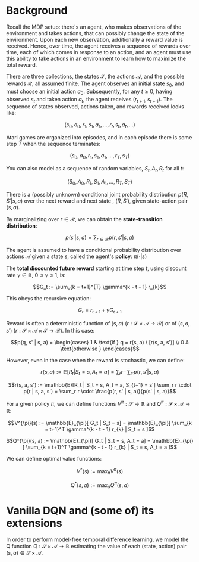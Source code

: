 # Background

Recall the MDP setup: there's an agent, who makes observations of the environment and takes actions, that can possibly change the state of the environment. Upon each new observation, additionally a reward value is received. Hence, over time, the agent receives a sequence of rewards over time, each of which comes in response to an action, and an agent must use this ability to take actions in an environment to learn how to maximize the total reward.

There are three collections, the states $\mathcal{S}$, the actions $\mathcal{A}$, and the possible rewards $\mathcal{R}$, all assumed finite. The agent observes an initial state $s_0$, and must choose an initial action $a_0$. Subsequently, for any $t \geq 0$, having observed $s_t$ and taken action $a_t$, the agent receives $(r_{t+1}, s_{t+1})$. The sequence of states observed, actions taken, and rewards received looks like:

$$(s_0, a_0, r_1, s_1, a_1, \ldots, r_t, s_t, a_t, \ldots)$$

Atari games are organized into episodes, and in each episode there is some step $T$ when the sequence terminates:

$$(s_0, a_0, r_1, s_1, a_1, \ldots, r_T, s_T)$$

You can also model as a sequence of random variables, $S_t, A_t, R_t$ for all $t$:

$$(S_0, A_0, R_1, S_1, A_1, \ldots, R_T, S_T)$$

There is a (possibly unknown) conditional joint probability distribution $p(R, S' | s, a)$ over the next reward and next state , $(R, S')$, given state-action pair $(s, a)$.

By marginalizing over $r \in \mathcal{R}$, we can obtain the **state-transition distribution**:

$$p(s' | s, a) = \sum_{r \in \mathcal{R}} p(r, s' | s, a)$$

The agent is assumed to have a conditional probability distribution over actions $\mathcal{A}$ given a state $s$, called the agent's **policy**: $\pi(\cdot | s)$

The **total discounted future reward** starting at time step $t$, using discount rate $\gamma \in \mathbb{R}$, $0 \leq \gamma \leq 1$, is:

$$G_t := \sum_{k = t+1}^{T} \gamma^{k - t - 1} r_{k}$$

This obeys the recursive equation:

$$G_t = r_{t+1} + \gamma G_{t+1}$$

Reward is often a deterministic function of $(s, a)$ ($r: \mathcal{S} \times \mathcal{A} \to \mathcal{R}$) or of $(s, a, s')$ ($r: \mathcal{S} \times \mathcal{A} \times \mathcal{S} \to \mathcal{R}$). In this case:

$$p(q, s' | s, a) = \begin{cases}
1 & \text{if } q = r(s, a) \ [r(s, a, s')] \\
0 & \text{otherwise }
\end{cases}$$

However, even in the case when the reward is stochastic, we can define:

$$r(s, a) := \mathbb{E}[R_t | S_t = s, A_t = a] = \sum_r r \cdot \sum_{s'} p(r, s' | s, a)$$

$$r(s, a, s') := \mathbb{E}[R_t | S_t = s, A_t = a, S_{t+1} = s'] \sum_r r \cdot p(r | s, a, s') = \sum_r r \cdot \frac{p(r, s' | s, a)}{p(s' | s, a)}$$

For a given policy $\pi$, we can define functions $V^{\pi}: \mathcal{S} \to \mathbb{R}$ and $Q^{\pi}: \mathcal{S} \times \mathcal{A} \to \mathbb{R}$:

$$V^{\pi}(s) := \mathbb{E}_{\pi}[ G_t | S_t = s] = \mathbb{E}_{\pi}[ \sum_{k = t+1}^T \gamma^{k - t - 1} r_{k} | S_t = s ]$$

$$Q^{\pi}(s, a) := \mathbb{E}_{\pi}[ G_t | S_t = s, A_t = a] = \mathbb{E}_{\pi}[ \sum_{k = t+1}^T \gamma^{k - t - 1} r_{k} | S_t = s, A_t = a ]$$

We can define optimal value functions:

$$V^{\ast}(s) := \max_{\pi} V^{\pi}(s)$$

$$Q^{\ast}(s, a) := \max_a Q^{\pi}(s, a)$$


# Vanilla DQN and (some of) its extensions


In order to perform model-free temporal difference learning, we model the Q function $Q: \mathcal{S} \times \mathcal{A} \to \mathbb{R}$ estimating the value of each (state, action) pair $(s, a) \in \mathcal{S} \times \mathcal{A}$.
